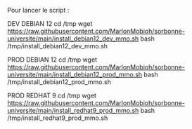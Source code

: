 Pour lancer le script :

DEV DEBIAN 12
cd /tmp
wget https://raw.githubusercontent.com/MarlonMobioh/sorbonne-universite/main/install_debian12_dev_mmo.sh
bash /tmp/install_debian12_dev_mmo.sh

PROD DEBIAN 12
cd /tmp
wget https://raw.githubusercontent.com/MarlonMobioh/sorbonne-universite/main/install_debian12_prod_mmo.sh
bash /tmp/install_debian12_prod_mmo.sh

PROD REDHAT 9
cd /tmp
wget https://raw.githubusercontent.com/MarlonMobioh/sorbonne-universite/main/install_redhat9_prod_mmo.sh
bash /tmp/install_redhat9_prod_mmo.sh
